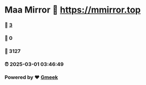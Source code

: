 # Maa Mirror :link: https://mmirror.top 
### :page_facing_up: [3](https://mmirror.top/tag.html) 
### :speech_balloon: 0 
### :hibiscus: 3127 
### :alarm_clock: 2025-03-01 03:46:49 
### Powered by :heart: [Gmeek](https://github.com/Meekdai/Gmeek)
